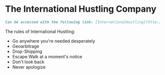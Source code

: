 # The International Hustling Company

```md
Can be accessed with the following link: [InternationalHustling](http://www.internationalhustling.co/)
```

The rules of International Hustling:

- Go anywhere you're needed desperately
- Geoarbitrage
- Drop-Shipping
- Escape Walk at a moment's notice
- Don't look back
- Never apologize
